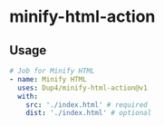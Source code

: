 # minify-html-action

## Usage

```yaml
# Job for Minify HTML
- name: Minify HTML
  uses: Dup4/minify-html-action@v1
  with:
    src: './index.html' # required
    dist: './index.html' # optional
```
